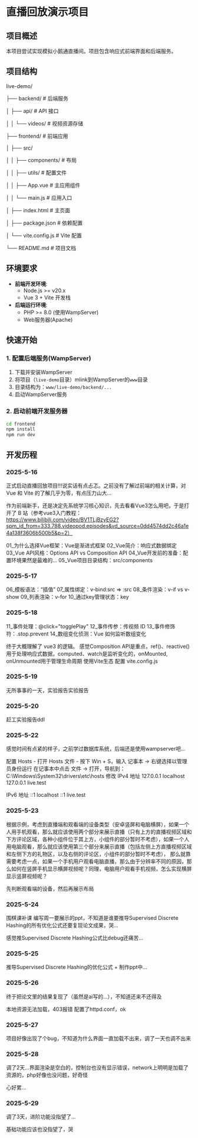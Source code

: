 # 直播回放演示项目

## 项目概述
本项目尝试实现模拟小鹅通直播间。项目包含响应式前端界面和后端服务。

## 项目结构
live-demo/

├── backend/ # 后端服务

│   ├── api/ # API 接口

│   │   └── videos/ # 视频资源存储

├── frontend/ # 前端应用

│   ├── src/

│   │   ├── components/ # 布局

│   │   ├── utils/ # 配置文件

│   │   ├── App.vue # 主应用组件

│   │   └── main.js # 应用入口

│   ├── index.html # 主页面

│   ├── package.json # 依赖配置

│   └── vite.config.js # Vite 配置

└── README.md # 项目文档

## 环境要求
- **前端开发环境**:
  - Node.js >= v20.x 
  - Vue 3 + Vite 开发栈
- **后端运行环境**:
  - PHP >= 8.0 (使用WampServer) 
  - Web服务器(Apache)

## 快速开始
### 1. 配置后端服务(WampServer)
1. 下载并安装WampServer
2. 将项目（`live-demo`目录）mlink到WampServer的`www`目录
3. 目录结构为：`www/live-demo/backend/...`
4. 启动WampServer服务

### 2. 启动前端开发服务器
```bash
cd frontend
npm install   
npm run dev  
```

## 开发历程
###  2025-5-16
正式启动直播回放项目!!!说实话有点忐忑。之前没有了解过前端的相关计算，对 Vue 和 Vite 的了解几乎为零，有点压力山大...

作为前端新手，还是决定先系统学习核心知识，先去看看Vue3怎么用吧，于是打开了 B 站（参考vue3入门教程：https://www.bilibili.com/video/BV1TLjBzyEG2?spm_id_from=333.788.videopod.episodes&vd_source=0dd4574dd2c46a1e4a138f3606b500b5&p=2）

01_为什么选择Vue框架：Vue是渐进式框架
02_Vue简介：响应式数据绑定
03_Vue API风格：Options API vs Composition API
04_Vue开发前的准备：配置环境果然是最难的...
05_Vue项目目录结构：src/components

###  2025-5-17
06_模板语法：“插值”
07_属性绑定：v-bind:src => :src
08_条件渲染：v-if vs v-show 
09_列表渲染：v-for 
10_通过key管理状态：key


###  2025-5-18
11_事件处理：@click="togglePlay"
12_事件传参：传视频 ID
13_事件修饰符：.stop.prevent
14_数组变化侦测：Vue 如何监听数组变化

终于大概理解了 vue3 的逻辑。
感觉Composition API​​是重点，ref()、reactive()用于处理响应式数据，computed、watch是监听变化的，onMounted, onUnmounted用于管理生命周期
使用Vite生态​​
配置 vite.config.js 

###  2025-5-19
无所事事的一天，实验报告实验报告

###  2025-5-20
赶工实验报告ddl

###  2025-5-22
感觉时间有点紧的样子，之前学过数据库系统，后端还是使用wampserver吧...

配置 Hosts - 打开 Hosts 文件​​ - 按下 Win + S，输入 ​​记事本​​ → 右键选择 ​​以管理员身份运行​​
在记事本中点击 ​​文件 → 打开​​，导航到：
C:\Windows\System32\drivers\etc\hosts
修改
IPv4 地址
127.0.0.1    localhost
127.0.0.1    live.test

IPv6 地址
::1          localhost
::1          live.test

###  2025-5-23
根据示例，考虑到直播端和观看端的设备类型（安卓竖屏和电脑横屏），如果一个人用手机观看，那么就应该使用两个部分来展示直播（只有上方的直播视频区域和下方评论区域，各种小组件位于其上方，小组件的部分暂时不考虑），如果一个人用电脑观看，那么就应该使用第三个部分来展示直播（包括左侧上方直播视频区域和左侧下方的礼物区，以及右侧的评论区，小组件的部分暂时不考虑）， 那么就靠需要考虑一点，如果一个手机用户观看电脑直播，那么由于分辨率不同的原因，那么如何在竖屏手机显示横屏视频呢？同理，电脑用户观看手机视频，怎么实现横屏显示竖屏视频呢？

先判断观看端的设备，然后再展示布局

###  2025-5-24
围棋课补课
编写周一要展示的ppt，不知道是谁要推导Supervised Discrete Hashing的所有优化公式还要复现论文成果，哭...

感觉推Supervised Discrete Hashing公式比debug还痛苦...

###  2025-5-25
推导Supervised Discrete Hashing的优化公式 + 制作ppt中...

###  2025-5-26
终于把论文里的结果复现了（虽然是ai写的...），不知道还来不还得及

本地资源无法加载，403报错
配置了httpd.conf，ok

###  2025-5-27
项目好像出现了个bug，不知道为什么界面一直加载不出来，调了一天也调不出来

###  2025-5-28
调了2天...界面渲染是空白的，控制台也没有显示错误，network上明明是加载了资源的，php好像也没问题，好奇怪

心好累...

###  2025-5-29
调了3天，进阶功能没指望了...

基础功能应该也没指望了，哭
